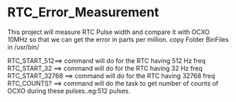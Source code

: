 # RTC_Error_Measurement
This project will measure RTC Pulse width and compare it with OCXO 10MHz so that we can get the error in parts per million.
copy Folder BinFiles in /usr/bin/

RTC_START_512==> command will do for the RTC having 512 Hz freq
RTC_START_32 ==> command will do for the RTC having 32 Hz freq
RTC_START_32768 ==> command will do for the RTC having 32768 freq
RTC_COUNTS? ==> command will do the task to get number of counts of OCXO during these pulses..eg:512 pulses.
